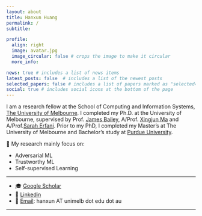 ```yaml
---
layout: about
title: Hanxun Huang
permalink: /
subtitle:

profile:
  align: right
  image: avatar.jpg
  image_circular: false # crops the image to make it circular
  more_info: 

news: true # includes a list of news items
latest_posts: false  # includes a list of the newest posts
selected_papers: false # includes a list of papers marked as "selected={true}"
social: true # includes social icons at the bottom of the page
---
```


I am a research fellow at the School of Computing and Information Systems, [The University of Melbourne](https://cis.unimelb.edu.au/). I completed my Ph.D. at the University of Melbourne, supervised by Prof. [James Bailey](https://people.eng.unimelb.edu.au/baileyj/), A/Prof. [Xingjun Ma](http://xingjunma.com/) and A/Prof.[Sarah Erfani](https://people.eng.unimelb.edu.au/smonazam/). Prior to my PhD, I completed my Master’s at The University of Melbourne and Bachelor’s study at [Purdue University](https://www.cs.purdue.edu/). 

🔭 My research mainly focus on:
- Adversarial ML
- Trustworthy ML
- Self-supervised Learning

---
- 🎓 [Google Scholar](https://scholar.google.com.au/citations?user=8CxZe3IAAAAJ&hl=en)
- 💼 [Linkedin](https://www.linkedin.com/in/hanxunh/)
- 📧 [Email](): hanxun AT unimelb dot edu dot au

---



